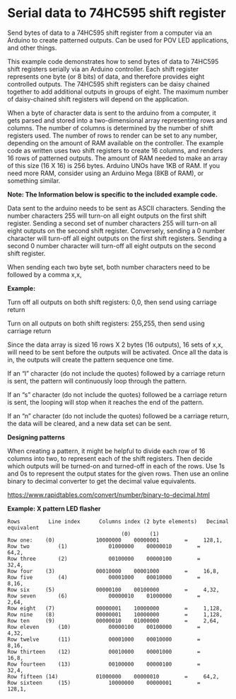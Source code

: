 # Serial data to 74HC595 shift register
Send bytes of data to a 74HC595 shift register from a computer via an Arduino to create patterned outputs. Can be used for POV LED applications, and other things.


This example code demonstrates how to send bytes of data to 74HC595 shift registers serially via an Arduino controller.   Each shift register represents one byte (or 8 bits) of data, and therefore provides eight controlled outputs. The 74HC595 shift registers can be daisy chained together to add additional outputs in groups of eight.  The maximum number of daisy-chained shift registers will depend on the application.

When a byte of character data is sent to the arduino from a computer,  it gets parsed and stored into a two-dimensional array representing rows and columns.  The number of columns is determined by the number of shift registers used.  The number of rows to render can be set to any number, depending on the amount of RAM available on the controller.  The example code as written uses two shift registers to create 16 columns, and renders 16 rows of patterned outputs.   The amount of RAM needed to make an array of this size (16 X 16) is 256 bytes.  Arduino UNOs have 1KB of RAM.  If you need more RAM, consider using an Arduino Mega (8KB of RAM), or something similar.



**Note: The Information below is specific to the included example code.**

Data sent to the arduino needs to be sent as ASCII characters.  Sending the number characters 255 will turn-on all eight outputs on the first shift register.  Sending a second set of number characters 255 will turn-on all eight outputs on the second shift register.  Conversely, sending a 0 number character will turn-off all eight outputs on the first shift registers.  Sending a second 0 number character will turn-off all eight outputs on the second shift register.

When sending each two byte set, both number characters need to be followed by a comma  x,x,

**Example:**

Turn off all outputs on both shift registers:
        0,0,    then send using carriage return

Turn on all outputs on both shift registers:
        255,255, then send using carriage return

Since the data array is sized 16 rows X 2 bytes (16 outputs),  16 sets of x,x, will need to be sent before the outputs will be activated.  Once all the data is in, the outputs will create the pattern sequence one time.

If an “l” character (do not include the quotes) followed by a carriage return is sent, the pattern will continuously loop through the pattern.

If an “s” character (do not include the quotes) followed be a carriage return is sent, the looping will stop when it reaches the end of the pattern.

If an “n” character (do not include the quotes) followed be a carriage return, the data will be cleared, and a new data set can be sent.


**Designing patterns**

When creating a pattern, it might be helpful to divide each row of 16 columns into two, to represent each of the shift registers.  Then decide which outputs will be turned-on and turned-off in each of the rows.  Use 1s and 0s to represent the output states for the given rows. Then use an online binary to decimal converter to get the decimal value equivalents.

https://www.rapidtables.com/convert/number/binary-to-decimal.html

**Example:  X pattern LED flasher**

```
Rows	     Line index      Columns index (2 byte elements)   Decimal equivalent	
                                    (0)      (1)
Row one: 	(0)             10000000    00000001	    =     128,1,
Row two         (1)             01000000    00000010	    =  	  64,2,
Row three       (2)             00100000    00000100	    =  	  32,4,
Row four	(3)             00010000    00001000	    =     16,8,
Row five        (4)             00001000    00010000	    =	  8,16,
Row six		(5)             00000100    00100000	    =	  4,32,
Row seven       (6)             00000010    01000000	    =	  2,64,
Row eight	(7)             00000001    10000000	    =	  1,128,
Row nine	(8)             00000001    10000000	    =	  1,128,
Row ten		(9)             00000010    01000000	    =	  2,64,
Row eleven      (10)            00000100    00100000	    =	  4,32,
Row twelve      (11)            00001000    00010000	    =	  8,16,
Row thirteen    (12)            00010000    00001000	    =     16,8,
Row fourteen    (13)            00100000    00000100	    =  	  32,4,
Row fifteen	(14)            01000000    00000010	    =  	  64,2,
Row sixteen     (15)            10000000    00000001        =     128,1,
```
